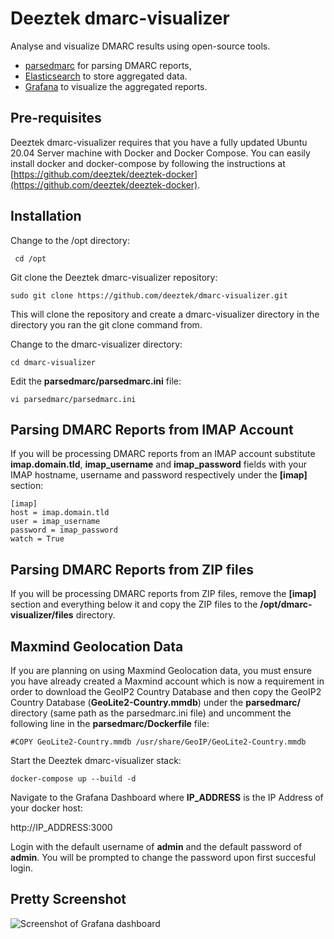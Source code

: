 # Deeztek dmarc-visualizer

Analyse and visualize DMARC results using open-source tools.

* [parsedmarc](https://github.com/domainaware/parsedmarc) for parsing DMARC reports,
* [Elasticsearch](https://www.elastic.co/) to store aggregated data.
* [Grafana](https://grafana.com/) to visualize the aggregated reports.

## Pre-requisites

Deeztek dmarc-visualizer requires that you have a fully updated Ubuntu 20.04 Server machine with Docker and Docker Compose. You can easily install docker and docker-compose by following the instructions at [https://github.com/deeztek/deeztek-docker](https://github.com/deeztek/deeztek-docker).

## Installation

Change to the /opt directory:

` cd /opt`

Git clone the Deeztek dmarc-visualizer repository:

`sudo git clone https://github.com/deeztek/dmarc-visualizer.git`

This will clone the repository and create a dmarc-visualizer directory in the directory you ran the git clone command from.

Change to the dmarc-visualizer directory:

`cd dmarc-visualizer`

Edit the **parsedmarc/parsedmarc.ini** file:

`vi parsedmarc/parsedmarc.ini`

## Parsing DMARC Reports from IMAP Account
If you will be processing DMARC reports from an IMAP account substitute **imap.domain.tld**, **imap_username** and **imap_password** fields with your IMAP hostname, username and password respectively under the **[imap]** section:
```
[imap]
host = imap.domain.tld
user = imap_username
password = imap_password
watch = True
```
## Parsing DMARC Reports from ZIP files
If you will be processing DMARC reports from ZIP files, remove the **[imap]** section and everything below it and copy the ZIP files to the **/opt/dmarc-visualizer/files** directory. 

## Maxmind Geolocation Data
If you are planning on using Maxmind Geolocation data, you must ensure you have already created a Maxmind account which is now a requirement in order to download the GeoIP2 Country Database and then copy the GeoIP2 Country Database (**GeoLite2-Country.mmdb**) under the **parsedmarc/** directory (same path as the parsedmarc.ini file) and uncomment the following line in the **parsedmarc/Dockerfile** file:

`#COPY GeoLite2-Country.mmdb /usr/share/GeoIP/GeoLite2-Country.mmdb`

Start the Deeztek dmarc-visualizer stack:

`docker-compose up --build -d`

Navigate to the Grafana Dashboard where **IP_ADDRESS** is the IP Address of your docker host:

http://IP_ADDRESS:3000

Login with the default username of **admin** and the default password of **admin**. You will be prompted to change the password upon first succesful login.

## Pretty Screenshot

![Screenshot of Grafana dashboard](/big_screenshot.png?raw=true)
